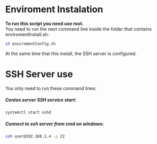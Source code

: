 # Enviroment Instalation

**To run this script you need use root.** \
You need to run the next command line inside the folder that contains enviromentInstall.sh:
```bash
sh enviromentConfig.sh
```
At the same time that this install, the SSH server is configured.

# SSH Server use

You only need to run these command lines:
##### Centos server SSH service start:
```bash
systemctl start sshd
```
##### Connect to ssh server from cmd on windows:
```bash
ssh user@192.168.1.4 -p 22
```

